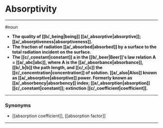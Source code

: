 # Absorptivity
---
#noun
- **The quality of [[b/_being|being]] [[a/_absorptive|absorptive]]; [[a/_absorptiveness|absorptiveness]].**
- **The fraction of radiation [[a/_absorbed|absorbed]] by a surface to the total radiation incident on the surface.**
- **The [[c/_constant|constant]] a in the [[b/_beer|Beer]]'s law relation A = [[a/_abc|abc]], where A is the [[a/_absorbance|absorbance]], [[b/_b|b]] the path length, and [[c/_c|c]] the [[c/_concentration|concentration]] of solution. [[a/_also|Also]] known as [[a/_absorptive|absorptive]] power. Formerly known as [[a/_absorbency|absorbency]] index; [[a/_absorption|absorption]] [[c/_constant|constant]]; extinction [[c/_coefficient|coefficient]].**
---
### Synonyms
- [[absorption coefficient]], [[absorption factor]]
---
